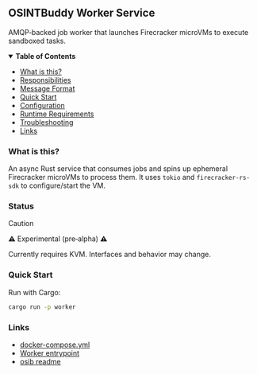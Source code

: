 
## OSINTBuddy Worker Service

AMQP‑backed job worker that launches Firecracker microVMs to execute sandboxed tasks.


<details open="open">
<summary><b>Table of Contents</b></summary>

- [What is this?](#what-is-this)
- [Responsibilities](#responsibilities)
- [Message Format](#message-format)
- [Quick Start](#quick-start)
- [Configuration](#configuration)
- [Runtime Requirements](#runtime-requirements)
- [Troubleshooting](#troubleshooting)
- [Links](#links)

</details>

### What is this?

An async Rust service that consumes jobs and spins up ephemeral Firecracker microVMs to process them. It uses `tokio` and `firecracker-rs-sdk` to configure/start the VM.

### Status

> [!CAUTION]
> ⚠️ Experimental (pre‑alpha) ⚠️
>
> Currently requires KVM. Interfaces and behavior may change.


### Quick Start

Run with Cargo:

```bash
cargo run -p worker
```

### Links

- [docker-compose.yml](../../docker-compose.yml)
- [Worker entrypoint](./src/main.rs)
- [osib readme](../../README.md)
